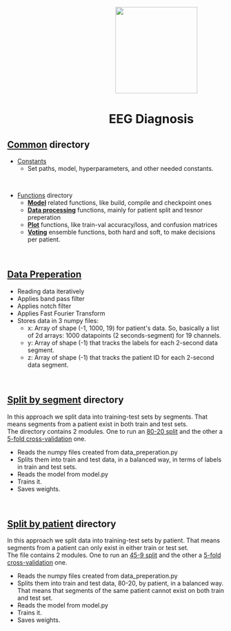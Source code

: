 &emsp; &emsp; &emsp; &emsp; &emsp; &emsp; &emsp; &emsp; &emsp; &emsp; &emsp; &emsp; &emsp; &emsp; <img src="https://i.imgur.com/UwbMboU.png" width="190" height="200">

# &emsp;&emsp; &emsp; &emsp; &emsp; &emsp; &emsp; EEG Diagnosis

## <a href="https://github.com/ggkenios/eeg-diagnosis/tree/main/common">Common</a> directory <br>
* <a href="https://github.com/ggkenios/eeg-diagnosis/blob/main/common/constants.py">Constants</a> <br>
   - Set paths, model, hyperparameters, and other needed constants.
<br>

* <a href="https://github.com/ggkenios/eeg-diagnosis/blob/main/common/functions">Functions</a> directory<br>
   - <b><a href="https://github.com/ggkenios/eeg-diagnosis/blob/main/common/functions/model.py">Model</a></b> related functions, like build, compile and checkpoint ones
   - <b><a href="https://github.com/ggkenios/eeg-diagnosis/blob/main/common/functions/data_processing.py">Data processing</a></b> functions, mainly for patient split and tesnor preperation
   - <b><a href="https://github.com/ggkenios/eeg-diagnosis/blob/main/common/functions/plots.py">Plot</a></b> functions, like train-val accuracy/loss, and confusion matrices
   - <b><a href="https://github.com/ggkenios/eeg-diagnosis/blob/main/common/functions/voting.py">Voting</a></b> ensemble functions, both hard and soft, to make decisions per patient.
<br>
   
## <a href="https://github.com/ggkenios/eeg-diagnosis/blob/main/data_preprocessing.py">Data Preperation</a> <br>
   * Reading data iteratively <br>
   * Applies band pass filter <br>
   * Applies notch filter <br>
   * Applies Fast Fourier Transform <br>
   * Stores data in 3 numpy files: <br>
     - x: Array of shape (-1, 1000, 19) for patient's data. So, basically a list of 2d arrays: 1000 datapoints (2 seconds-segment) for 19 channels. <br>
     - y: Array of shape (-1) that tracks the labels for each 2-second data segment. <br>
     - z: Array of shape (-1) that tracks the patient ID for each 2-second data segment. <br>

<br>

## <a href="https://github.com/ggkenios/eeg-diagnosis/blob/main/split_by_segment">Split by segment</a> directory <br>
In this approach we split data into training-test sets by segments. That means segments from a patient exist in both train and test sets. <br>
The directory contains 2 modules. One to run an <a href="https://github.com/ggkenios/eeg-diagnosis/blob/main/split_by_segment/split_80_20.py">80-20 split</a> and the other a <a href="https://github.com/ggkenios/eeg-diagnosis/blob/main/split_by_segment/split_5_fold.py">5-fold cross-validation</a> one. <br>
   - Reads the numpy files created from data_preperation.py <br>
   - Splits them into train and test data, in a balanced way, in terms of labels in train and test sets. <br>
   - Reads the model from model.py <br>
   - Trains it. <br>
   - Saves weights. <br>

<br>

## <a href="https://github.com/ggkenios/eeg-diagnosis/blob/main/split_by_patient">Split by patient</a> directory <br>
In this approach we split data into training-test sets by patient. That means segments from a patient can only exist in either train or test set. <br>
The file contains 2 modules. One to run an <a href="https://github.com/ggkenios/eeg-diagnosis/blob/main/split_by_patient/split_45_9.py">45-9 split</a> and the other a <a href="https://github.com/ggkenios/eeg-diagnosis/blob/main/split_by_patient/split_6_fold.py">5-fold cross-validation</a> one. <br>
   - Reads the numpy files created from data_preperation.py <br>
   - Splits them into train and test data, 80-20, by patient, in a balanced way. That means that segments of the same patient cannot exist on both train and test set. <br>
   - Reads the model from model.py <br>
   - Trains it. <br>
   - Saves weights. <br>

<br>


